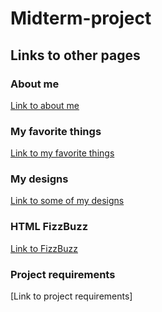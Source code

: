 # Midterm-project

## Links to other pages
### About me
[Link to about me](Aboutme.md)
### My favorite things
[Link to my favorite things](favoritethings.md)
### My designs
[Link to some of my designs](design.md)
### HTML FizzBuzz
[Link to FizzBuzz](fizzbuzz.md)
### Project requirements
[Link to project requirements]
